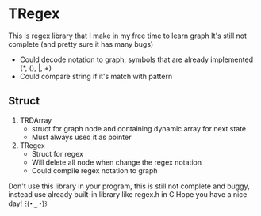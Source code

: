 # TRegex

This is regex library that I make in my free time to learn graph
It's still not complete (and pretty sure it has many bugs)

- Could decode notation to graph, symbols that are already implemented (*, (), |, +)
- Could compare string if it's match with pattern

## Struct
1. TRDArray
	- struct for graph node and containing dynamic array for next state
	- Must always used it as pointer
2. TRegex
	- Struct for regex
	- Will delete all node when change the regex notation
	- Could compile regex notation to graph

Don't use this library in your program, this is still not complete and buggy, instead use already built-in library like regex.h in C
Hope you have a nice day! ꒰(･‿･)꒱